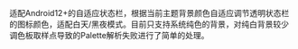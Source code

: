 适配Android12+的自适应状态栏，根据当前主题背景颜色自适应调节透明状态栏的图标颜色，适配白天/黑夜模式。目前只支持系统纯色的背景，对纯白背景较少调色板取样点导致的Palette解析失败进行了简单的处理。
